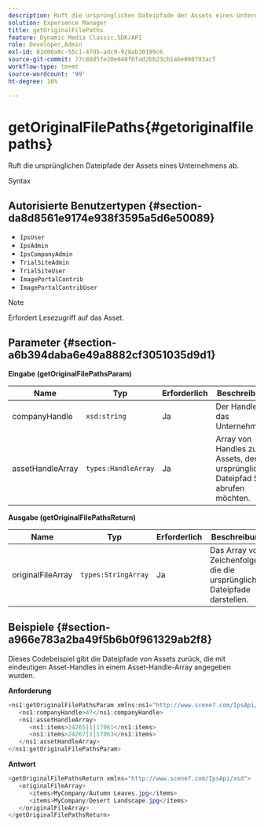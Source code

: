 ```yaml
---
description: Ruft die ursprünglichen Dateipfade der Assets eines Unternehmens ab.
solution: Experience Manager
title: getOriginalFilePaths
feature: Dynamic Media Classic,SDK/API
role: Developer,Admin
exl-id: 81d06a8c-55c1-47d5-adc9-928ab30199c6
source-git-commit: 77c88d5fe20e048f6fad2bb23cb1abe090793acf
workflow-type: tm+mt
source-wordcount: '99'
ht-degree: 16%

---
```


# getOriginalFilePaths{#getoriginalfilepaths}

Ruft die ursprünglichen Dateipfade der Assets eines Unternehmens ab.

Syntax

## Autorisierte Benutzertypen {#section-da8d8561e9174e938f3595a5d6e50089}

* `IpsUser`
* `IpsAdmin`
* `IpsCompanyAdmin`
* `TrialSiteAdmin`
* `TrialSiteUser`
* `ImagePortalContrib`
* `ImagePortalContribUser`

>[!NOTE]
>
>Erfordert Lesezugriff auf das Asset.

## Parameter {#section-a6b394daba6e49a8882cf3051035d9d1}

**Eingabe (getOriginalFilePathsParam)**

| Name | Typ | Erforderlich | Beschreibung |
|---|---|---|---|
| companyHandle | `xsd:string` | Ja | Der Handle für das Unternehmen. |
| assetHandleArray | `types:HandleArray` | Ja | Array von Handles zu Assets, deren ursprünglichen Dateipfad Sie abrufen möchten. |

**Ausgabe (getOriginalFilePathsReturn)**

| Name | Typ | Erforderlich | Beschreibung |
|---|---|---|---|
| originalFileArray | `types:StringArray` | Ja | Das Array von Zeichenfolgen, die die ursprünglichen Dateipfade darstellen. |

## Beispiele {#section-a966e783a2ba49f5b6b0f961329ab2f8}

Dieses Codebeispiel gibt die Dateipfade von Assets zurück, die mit eindeutigen Asset-Handles in einem Asset-Handle-Array angegeben wurden.

**Anforderung**

```java
<ns1:getOriginalFilePathsParam xmlns:ns1="http://www.scene7.com/IpsApi/xsd">
   <ns1:companyHandle>47</ns1:companyHandle>
   <ns1:assetHandleArray>
      <ns1:items>24265|1|17061</ns1:items>
      <ns1:items>24267|1|17063</ns1:items>
   </ns1:assetHandleArray>
</ns1:getOriginalFilePathsParam>
```

**Antwort**

```java
<getOriginalFilePathsReturn xmlns="http://www.scene7.com/IpsApi/xsd">
   <originalFileArray>
      <items>MyCompany/Autumn Leaves.jpg</items>
      <items>MyCompany/Desert Landscape.jpg</items>
   </originalFileArray>
</getOriginalFilePathsReturn>
```
